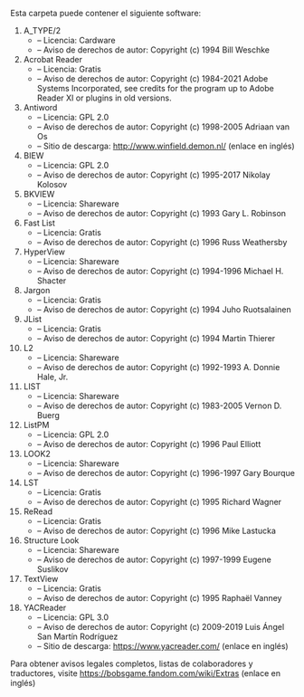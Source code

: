 ﻿Esta carpeta puede contener el siguiente software:

1. A_TYPE/2
   - – Licencia: Cardware
   - – Aviso de derechos de autor: Copyright (c) 1994 Bill Weschke
2. Acrobat Reader
   - – Licencia: Gratis
   - – Aviso de derechos de autor: Copyright (c) 1984-2021 Adobe Systems Incorporated, see credits for the program up to Adobe Reader XI or plugins in old versions.
3. Antiword
   - – Licencia: GPL 2.0
   - – Aviso de derechos de autor: Copyright (c) 1998-2005 Adriaan van Os
   - – Sitio de descarga: http://www.winfield.demon.nl/ (enlace en inglés)
4. BIEW
   - – Licencia: GPL 2.0
   - – Aviso de derechos de autor: Copyright (c) 1995-2017 Nikolay Kolosov
5. BKVIEW
   - – Licencia: Shareware
   - – Aviso de derechos de autor: Copyright (c) 1993 Gary L. Robinson
6. Fast List
   - – Licencia: Gratis
   - – Aviso de derechos de autor: Copyright (c) 1996 Russ Weathersby
7. HyperView
   - – Licencia: Shareware
   - – Aviso de derechos de autor: Copyright (c) 1994-1996 Michael H. Shacter
8. Jargon
   - – Licencia: Gratis
   - – Aviso de derechos de autor: Copyright (c) 1994 Juho Ruotsalainen
9. JList
   - – Licencia: Gratis
   - – Aviso de derechos de autor: Copyright (c) 1994 Martin Thierer
10. L2
    - – Licencia: Shareware
    - – Aviso de derechos de autor: Copyright (c) 1992-1993 A. Donnie Hale, Jr.
11. LIST
    - – Licencia: Shareware
    - – Aviso de derechos de autor: Copyright (c) 1983-2005 Vernon D. Buerg
12. ListPM
    - – Licencia: GPL 2.0
    - – Aviso de derechos de autor: Copyright (c) 1996 Paul Elliott
13. LOOK2
    - – Licencia: Shareware
    - – Aviso de derechos de autor: Copyright (c) 1996-1997 Gary Bourque
14. LST
    - – Licencia: Gratis
    - – Aviso de derechos de autor: Copyright (c) 1995 Richard Wagner
15. ReRead
    - – Licencia: Gratis
    - – Aviso de derechos de autor: Copyright (c) 1996 Mike Lastucka
16. Structure Look
    - – Licencia: Shareware
    - – Aviso de derechos de autor: Copyright (c) 1997-1999 Eugene Suslikov
17. TextView
    - – Licencia: Gratis
    - – Aviso de derechos de autor: Copyright (c) 1995 Raphaël Vanney
18. YACReader
    - – Licencia: GPL 3.0
    - – Aviso de derechos de autor: Copyright (c) 2009-2019 Luis Ángel San Martín Rodríguez
    - – Sitio de descarga: https://www.yacreader.com/ (enlace en inglés)

Para obtener avisos legales completos, listas de colaboradores y traductores, visite https://bobsgame.fandom.com/wiki/Extras (enlace en inglés)
